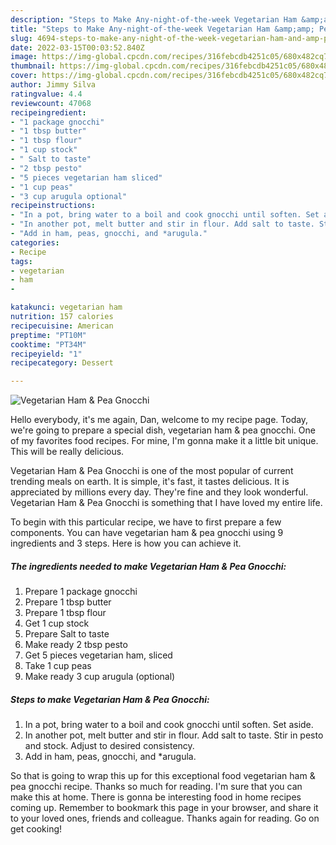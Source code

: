 ```yaml
---
description: "Steps to Make Any-night-of-the-week Vegetarian Ham &amp;amp; Pea Gnocchi"
title: "Steps to Make Any-night-of-the-week Vegetarian Ham &amp;amp; Pea Gnocchi"
slug: 4694-steps-to-make-any-night-of-the-week-vegetarian-ham-and-amp-pea-gnocchi
date: 2022-03-15T00:03:52.840Z
image: https://img-global.cpcdn.com/recipes/316febcdb4251c05/680x482cq70/vegetarian-ham-pea-gnocchi-recipe-main-photo.jpg
thumbnail: https://img-global.cpcdn.com/recipes/316febcdb4251c05/680x482cq70/vegetarian-ham-pea-gnocchi-recipe-main-photo.jpg
cover: https://img-global.cpcdn.com/recipes/316febcdb4251c05/680x482cq70/vegetarian-ham-pea-gnocchi-recipe-main-photo.jpg
author: Jimmy Silva
ratingvalue: 4.4
reviewcount: 47068
recipeingredient:
- "1 package gnocchi"
- "1 tbsp butter"
- "1 tbsp flour"
- "1 cup stock"
- " Salt to taste"
- "2 tbsp pesto"
- "5 pieces vegetarian ham sliced"
- "1 cup peas"
- "3 cup arugula optional"
recipeinstructions:
- "In a pot, bring water to a boil and cook gnocchi until soften. Set aside."
- "In another pot, melt butter and stir in flour. Add salt to taste. Stir in pesto and stock. Adjust to desired consistency."
- "Add in ham, peas, gnocchi, and *arugula."
categories:
- Recipe
tags:
- vegetarian
- ham
- 

katakunci: vegetarian ham  
nutrition: 157 calories
recipecuisine: American
preptime: "PT10M"
cooktime: "PT34M"
recipeyield: "1"
recipecategory: Dessert

---
```



![Vegetarian Ham &amp; Pea Gnocchi](https://img-global.cpcdn.com/recipes/316febcdb4251c05/680x482cq70/vegetarian-ham-pea-gnocchi-recipe-main-photo.jpg)

Hello everybody, it's me again, Dan, welcome to my recipe page. Today, we're going to prepare a special dish, vegetarian ham &amp; pea gnocchi. One of my favorites food recipes. For mine, I'm gonna make it a little bit unique. This will be really delicious.

Vegetarian Ham &amp; Pea Gnocchi is one of the most popular of current trending meals on earth. It is simple, it's fast, it tastes delicious. It is appreciated by millions every day. They're fine and they look wonderful. Vegetarian Ham &amp; Pea Gnocchi is something that I have loved my entire life.




To begin with this particular recipe, we have to first prepare a few components. You can have vegetarian ham &amp; pea gnocchi using 9 ingredients and 3 steps. Here is how you can achieve it.

<!--inarticleads1-->

##### The ingredients needed to make Vegetarian Ham &amp; Pea Gnocchi:

1. Prepare 1 package gnocchi
1. Prepare 1 tbsp butter
1. Prepare 1 tbsp flour
1. Get 1 cup stock
1. Prepare  Salt to taste
1. Make ready 2 tbsp pesto
1. Get 5 pieces vegetarian ham, sliced
1. Take 1 cup peas
1. Make ready 3 cup arugula (optional)




<!--inarticleads2-->

##### Steps to make Vegetarian Ham &amp; Pea Gnocchi:

1. In a pot, bring water to a boil and cook gnocchi until soften. Set aside.
1. In another pot, melt butter and stir in flour. Add salt to taste. Stir in pesto and stock. Adjust to desired consistency.
1. Add in ham, peas, gnocchi, and *arugula.




So that is going to wrap this up for this exceptional food vegetarian ham &amp; pea gnocchi recipe. Thanks so much for reading. I'm sure that you can make this at home. There is gonna be interesting food in home recipes coming up. Remember to bookmark this page in your browser, and share it to your loved ones, friends and colleague. Thanks again for reading. Go on get cooking!
